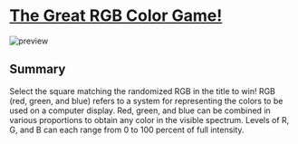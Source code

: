 # [The Great RGB Color Game!](https://garrettyoung510.github.io/color-game/)

![preview](https://media.giphy.com/media/Kxnsg4umDoPmSAROoT/giphy.gif)

## Summary

Select the square matching the randomized RGB in the title to win! RGB (red, green, and blue) refers to a system for representing the colors to be used on a computer display. Red, green, and blue can be combined in various proportions to obtain any color in the visible spectrum. Levels of R, G, and B can each range from 0 to 100 percent of full intensity.
